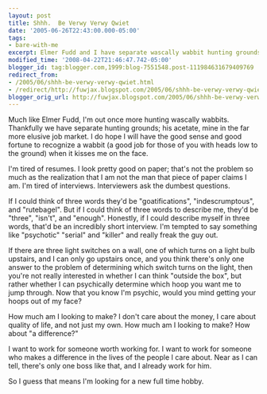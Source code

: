 ```yaml
---
layout: post
title: Shhh.  Be Verwy Verwy Qwiet
date: '2005-06-26T22:43:00.000-05:00'
tags:
- bare-with-me
excerpt: Elmer Fudd and I have separate wascally wabbit hunting grounds; his acetate, mine in the far more elusive job market.
modified_time: '2008-04-22T21:46:47.742-05:00'
blogger_id: tag:blogger.com,1999:blog-7551548.post-111984631679409769
redirect_from: 
- /2005/06/shhh-be-verwy-verwy-qwiet.html
- /redirect/http://fuwjax.blogspot.com/2005/06/shhh-be-verwy-verwy-qwiet.html
blogger_orig_url: http://fuwjax.blogspot.com/2005/06/shhh-be-verwy-verwy-qwiet.html
---
```


Much like Elmer Fudd, I'm out once more hunting wascally wabbits.  Thankfully we have separate hunting grounds; his acetate, mine in the far more elusive job market.  I do hope I will have the good sense and good fortune to recognize a wabbit (a good job for those of you with heads low to the ground) when it kisses me on the face.

I'm tired of resumes.  I look pretty good on paper; that's not the problem so much as the realization that I am not the man that piece of paper claims I am.  I'm tired of interviews.  Interviewers ask the dumbest questions.

If I could think of three words they'd be "goatifications", "indescrumptous", and "rutebagel".  But if I could think of three words to describe me, they'd be "three", "isn't", and "enough".  Honestly, if I could describe myself in three words, that'd be an incredibly short interview.  I'm tempted to say something like "psychotic" "serial" and "killer" and really freak the guy out.

If there are three light switches on a wall, one of which turns on a light bulb upstairs, and I can only go upstairs once, and you think there's only one answer to the problem of determining which switch turns on the light, then you're not really interested in whether I can think "outside the box", but rather whether I can psychically determine which hoop you want me to jump through.  Now that you know I'm psychic, would you mind getting your hoops out of my face?  

How much am I looking to make?  I don't care about the money, I care about quality of life, and not just my own.  How much am I looking to make?  How about "a difference?"

I want to work for someone worth working for.  I want to work for someone who makes a difference in the lives of the people I care about.  Near as I can tell, there's only one boss like that, and I already work for him.

So I guess that means I'm looking for a new full time hobby.